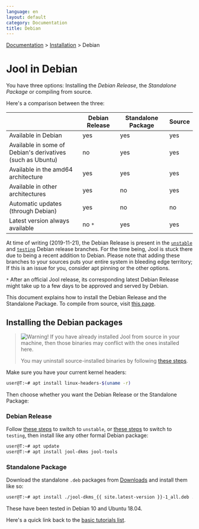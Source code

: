 ```yaml
---
language: en
layout: default
category: Documentation
title: Debian
---
```


[Documentation](documentation.html) > [Installation](documentation.html#installation) > Debian

# Jool in Debian

You have three options: Installing the _Debian Release_, the _Standalone Package_ or compiling from source.

Here's a comparison between the three:

| | Debian Release | Standalone Package | Source |
|-|----------------|------------|--------|
| Available in Debian | yes | yes | yes |
| Available in some of Debian's derivatives<br />(such as Ubuntu) | no | yes | yes |
| Available in the amd64 architecture | yes | yes | yes |
| Available in other architectures | yes | no | yes |
| Automatic updates (through Debian) | yes | no | no |
| Latest version always available | no `*` | yes | yes |

At time of writing (2019-11-21), the Debian Release is present in the [`unstable`](https://wiki.debian.org/DebianUnstable) and [`testing`](https://wiki.debian.org/DebianTesting) Debian release branches. For the time being, Jool is stuck there due to being a recent addition to Debian. Please note that adding these branches to your sources puts your entire system in bleeding edge territory; If this is an issue for you, consider apt pinning or the other options.

`*` After an official Jool release, its corresponding latest Debian Release might take up to a few days to be approved and served by Debian.

This document explains how to install the Debian Release and the Standalone Package. To compile from source, visit [this page](install.html).

## Installing the Debian packages

> ![Warning!](../images/warning.svg) If you have already installed Jool from source in your machine, then those binaries may conflict with the ones installed here.
>
> You may uninstall source-installed binaries by following [these steps](install.html#uninstalling).

Make sure you have your current kernel headers:

```bash
user@T:~# apt install linux-headers-$(uname -r)
```

Then choose whether you want the Debian Release or the Standalone Package:

### Debian Release

Follow [these steps](https://wiki.debian.org/DebianUnstable#Installation) to switch to `unstable`, or [these steps](https://wiki.debian.org/DebianTesting#How_to_use_Debian_.28next-stable.29_Testing) to switch to `testing`, then install like any other formal Debian package:

```bash
user@T:~# apt update
user@T:~# apt install jool-dkms jool-tools
```

### Standalone Package

Download the standalone `.deb` packages from [Downloads](download.html) and install them like so:

```bash
user@T:~# apt install ./jool-dkms_{{ site.latest-version }}-1_all.deb ./jool-tools_{{ site.latest-version }}-1_amd64.deb
```

These have been tested in Debian 10 and Ubuntu 18.04.

Here's a quick link back to the [basic tutorials list](documentation.html#basic-tutorials).
